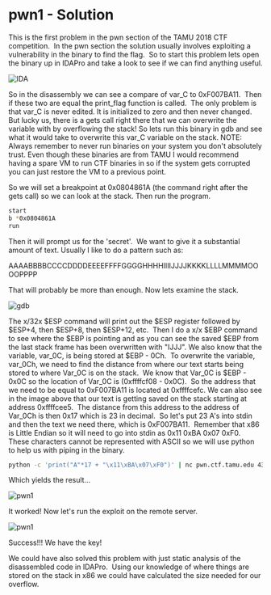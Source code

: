 # pwn1 - Solution

This is the first problem in the pwn section of the TAMU 2018 CTF competition.  In the pwn section the solution usually involves exploiting a vulnerability in the binary to find the flag.  So to start this problem lets open the binary up in IDAPro and take a look to see if we can find anything useful.

![IDA](http://killyp.com/wp-content/uploads/2018/02/Capture-1.jpg)

So in the disassembly we can see a compare of var_C to 0xF007BA11.  Then if these two are equal the print_flag function is called.  The only problem is that var_C is never edited. It is initialized to zero and then never changed.  But lucky us, there is a gets call right there that we can overwrite the variable with by overflowing the stack! So lets run this binary in gdb and see what it would take to overwrite this var_C variable on the stack. NOTE:  Always remember to never run binaries on your system you don't absolutely trust. Even though these binaries are from TAMU I would recommend having a spare VM to run CTF binaries in so if the system gets corrupted you can just restore the VM to a previous point.

So we will set a breakpoint at 0x0804861A (the command right after the gets call) so we can look at the stack. Then run the program.
```bash
start
b *0x0804861A
run
```
Then it will prompt us for the 'secret'.  We want to give it a substantial amount of text. Usually I like to do a pattern such as:

AAAABBBBCCCCDDDDEEEEFFFFGGGGHHHHIIIIJJJJKKKKLLLLMMMMOOOOPPPP

That will probably be more than enough. Now lets examine the stack.

![gdb](http://killyp.com/wp-content/uploads/2018/02/Capture-2.jpg)

The x/32x $ESP command will print out the $ESP register followed by $ESP+4, then $ESP+8, then $ESP+12, etc.  Then I do a x/x $EBP command to see where the $EBP is pointing and as you can see the saved $EBP from the last stack frame has been overwritten with "IJJJ". We also know that the variable, var_0C, is being stored at $EBP - 0Ch.  To overwrite the variable, var_0Ch, we need to find the distance from where our text starts being stored to where Var_0C is on the stack.  We know that Var_0C is $EBP - 0x0C so the location of Var_0C is (0xffffcf08 - 0x0C).  So the address that we need to be equal to 0xF007BA11 is located at 0xffffcefc. We can also see in the image above that our text is getting saved on the stack starting at address 0xffffcee5.  The distance from this address to the address of Var_0Ch is then 0x17 which is 23 in decimal.  So let's put 23 A's into stdin and then the text we need there, which is 0xF007BA11.  Remember that x86 is Little Endian so it will need to go into stdin as 0x11 0xBA 0x07 0xF0.  These characters cannot be represented with ASCII so we will use python to help us with piping in the binary.

```bash
python -c 'print("A"*17 + "\x11\xBA\x07\xF0")' | nc pwn.ctf.tamu.edu 4321
```
Which yields the result...

![pwn1](http://killyp.com/wp-content/uploads/2018/02/Capture-3.jpg)

It worked! Now let's run the exploit on the remote server.

![pwn1](https://killyp.com/wp-content/uploads/2018/02/Capture-9.jpg)

Success!!! We have the key!

We could have also solved this problem with just static analysis of the disassembled code in IDAPro.  Using our knowledge of where things are stored on the stack in x86 we could have calculated the size needed for our overflow.
